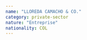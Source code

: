 ```yaml
---
name: "LLOREDA CAMACHO & CO."
category: private-sector
nature: "Entreprise"
nationality: COL
---
```

    